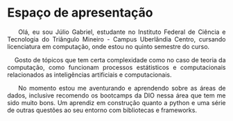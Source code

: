 # Espaço de apresentação

<div style="text-align: justify">
<p>&nbsp;&nbsp;&nbsp;&nbsp;Olá, eu sou Júlio Gabriel, estudante no Instituto Federal de Ciência e Tecnologia do Triângulo Mineiro - Campus Uberlândia Centro, cursando licenciatura em computação, onde estou no quinto semestre do curso. </p>
<p>&nbsp;&nbsp;&nbsp;&nbsp;Gosto de tópicos que tem certa complexidade como no caso de teoria da computação, como funcionam processos estátisticos e computacionais relacionados as inteligências artificiais e computacionais.</p>
<p>&nbsp;&nbsp;&nbsp;&nbsp;No momento estou me aventurando e aprendendo sobre as áreas de dados, inclusive recomendo os bootcamps da DIO nessa área que tem me sido muito bons. Um aprendiz em construção quanto a python e uma série de outras questões ao seu entorno com bibliotecas e frameworks.</p>